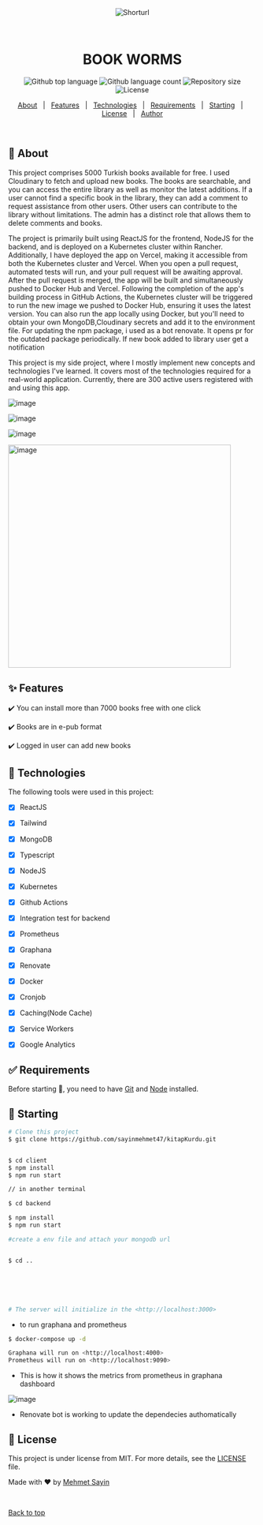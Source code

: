 <div align="center" id="top"> 
  <img src="./.github/app.gif" alt="Shorturl" />

&#xa0;

  <!-- <a href="https://shorturl.netlify.app">Demo</a> -->
</div>

<h1 align="center">BOOK WORMS</h1>

<p align="center">
  <img alt="Github top language" src="https://img.shields.io/github/languages/top/{{YOUR_GITHUB_USERNAME}}/shorturl?color=56BEB8">

  <img alt="Github language count" src="https://img.shields.io/github/languages/count/{{YOUR_GITHUB_USERNAME}}/shorturl?color=56BEB8">

  <img alt="Repository size" src="https://img.shields.io/github/repo-size/{{YOUR_GITHUB_USERNAME}}/shorturl?color=56BEB8">

  <img alt="License" src="https://img.shields.io/github/license/{{YOUR_GITHUB_USERNAME}}/shorturl?color=56BEB8">

  <!-- <img alt="Github issues" src="https://img.shields.io/github/issues/{{YOUR_GITHUB_USERNAME}}/shorturl?color=56BEB8" /> -->

  <!-- <img alt="Github forks" src="https://img.shields.io/github/forks/{{YOUR_GITHUB_USERNAME}}/shorturl?color=56BEB8" /> -->

  <!-- <img alt="Github stars" src="https://img.shields.io/github/stars/{{YOUR_GITHUB_USERNAME}}/shorturl?color=56BEB8" /> -->
</p>

<!-- Status -->

<!-- <h4 align="center">
	🚧  Shorturl 🚀 Under construction...  🚧
</h4>

<hr> -->

<p align="center">
  <a href="#dart-about">About</a> &#xa0; | &#xa0; 
  <a href="#sparkles-features">Features</a> &#xa0; | &#xa0;
  <a href="#rocket-technologies">Technologies</a> &#xa0; | &#xa0;
  <a href="#white_check_mark-requirements">Requirements</a> &#xa0; | &#xa0;
  <a href="#checkered_flag-starting">Starting</a> &#xa0; | &#xa0;
  <a href="#memo-license">License</a> &#xa0; | &#xa0;
  <a href="https://github.com/sayinmehmet47" target="_blank">Author</a>
</p>

<br>

## :dart: About

This project comprises 5000 Turkish books available for free. I used Cloudinary to fetch and upload new books. The books are searchable, and you can access the entire library as well as monitor the latest additions. If a user cannot find a specific book in the library, they can add a comment to request assistance from other users. Other users can contribute to the library without limitations. The admin has a distinct role that allows them to delete comments and books.

The project is primarily built using ReactJS for the frontend, NodeJS for the backend, and is deployed on a Kubernetes cluster within Rancher. Additionally, I have deployed the app on Vercel, making it accessible from both the Kubernetes cluster and Vercel. When you open a pull request, automated tests will run, and your pull request will be awaiting approval. After the pull request is merged, the app will be built and simultaneously pushed to Docker Hub and Vercel. Following the completion of the app's building process in GitHub Actions, the Kubernetes cluster will be triggered to run the new image we pushed to Docker Hub, ensuring it uses the latest version. You can also run the app locally using Docker, but you'll need to obtain your own MongoDB,Cloudinary secrets and add it to the environment file.
For updating the npm package, i used as a bot renovate. It opens pr for the outdated package periodically.
If new book added to library user get a notification

This project is my side project, where I mostly implement new concepts and technologies I've learned. It covers most of the technologies required for a real-world application. Currently, there are 300 active users registered with and using this app.


![image](https://github.com/sayinmehmet47/kitapKurdu/assets/75525090/e7913605-ef0a-429e-a166-166dd10c0869)

![image](https://github.com/sayinmehmet47/kitapKurdu/assets/75525090/b8f621b1-c6ac-4756-b7ab-cae86ba33391)

![image](https://github.com/sayinmehmet47/kitapKurdu/assets/75525090/ab7ea536-c764-4556-9167-9d554393b164)

<img width="452" alt="image" src="https://github.com/sayinmehmet47/kitapKurdu/assets/75525090/716a4150-0451-4933-839f-611d17efc4c4">



## :sparkles: Features

:heavy_check_mark: You can install more than 7000 books free with one click

:heavy_check_mark: Books are in e-pub format

:heavy_check_mark: Logged in user can add new books

## :rocket: Technologies

The following tools were used in this project:

- [x] ReactJS
- [x] Tailwind
- [x] MongoDB
- [x] Typescript
- [x] NodeJS
- [x] Kubernetes
- [x] Github Actions
- [x] Integration test for backend
- [x] Prometheus
- [x] Graphana
- [x] Renovate
- [x] Docker
- [x] Cronjob
- [x] Caching(Node Cache)
- [x] Service Workers
- [x] Google Analytics


## :white_check_mark: Requirements

Before starting :checkered_flag:, you need to have [Git](https://git-scm.com) and [Node](https://nodejs.org/en/) installed.

## :checkered_flag: Starting

```bash
# Clone this project
$ git clone https://github.com/sayinmehmet47/kitapKurdu.git


$ cd client
$ npm install
$ npm run start

// in another terminal

$ cd backend

$ npm install
$ npm run start

#create a env file and attach your mongodb url


$ cd ..






# The server will initialize in the <http://localhost:3000>
```

- to run graphana and prometheus

```bash
$ docker-compose up -d

Graphana will run on <http://localhost:4000>
Prometheus will run on <http://localhost:9090>

```


- This is how it shows the metrics from prometheus in graphana dashboard

![image](https://github.com/sayinmehmet47/kitapKurdu/assets/75525090/9ead309b-e96b-4306-88e9-61608b20f736)


- Renovate bot is working to update the dependecies authomatically


## :memo: License

This project is under license from MIT. For more details, see the [LICENSE](LICENSE.md) file.

Made with :heart: by <a href="https://github.com/sayinmehmet47" target="_blank">Mehmet Sayin</a>

&#xa0;

<a href="#top">Back to top</a>
